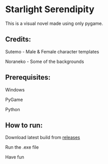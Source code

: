 # Starlight Serendipity
This is a visual novel made using only pygame.

## Credits:

Sutemo - Male & Female character templates

Noraneko - Some of the backgrounds

## Prerequisites:

Windows

PyGame

Python

## How to run:

Download latest build from [releases](https://github.com/Ronald-tru/Starlight-Serendipity/releases)

Run the .exe file

Have fun
